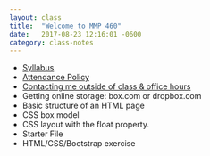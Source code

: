 ```yaml
---
layout: class
title:  "Welcome to MMP 460"
date:   2017-08-23 12:16:01 -0600
category: class-notes
---
```

- [Syllabus](http://revitalk.com/mmp460/syllabus)
- [Attendance Policy](http://revitalk.com/mmp460/syllabus#attendance)
- [Contacting me outside of class & office hours](http://revitalk.com/mmp460/contact)
- Getting online storage: box.com or dropbox.com
- Basic structure of an HTML page
- CSS box model
- CSS layout with the float property.
- Starter File
- HTML/CSS/Bootstrap exercise 
